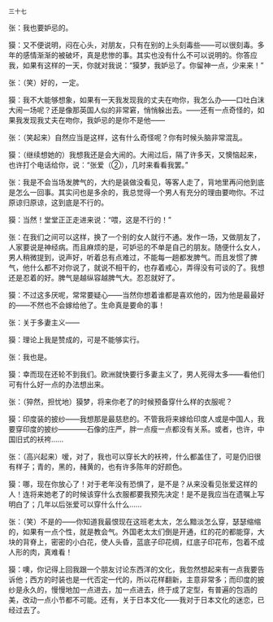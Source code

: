     三十七 

   张：我也要妒忌的。

   獏：又不便说明，闷在心头，对朋友，只有在别的上头刻毒些——可以很刻毒。多年的感情渐渐的被破坏，真是悲惨的事。其实也没有什么不可以说明的。你答应我，如果有这样的一天，你就对我说：“獏梦，我妒忌了。你留神一点，少来来！”

   张：（笑）好的，一定。

   獏：我不大能够想象，如果有一天我发现我的丈夫在吻你，我怎么办——口吐白沫大闹一场呢？还是像那英国人似的非常窘，悄悄躲出去。——还有一点奇怪的，如果我发现我丈夫在吻你，我妒忌的是你不是他——

   张：（笑起来）自然应当是这样，这有什么奇怪呢？你有时候头脑非常混乱。

   獏：（继续想她的）我想我还是会大闹的。大闹过后，隔了许多天，又懊恼起来，也许打个电话给你，说：“张爱（②），几时来看看我罢。”

   张：我是不会当场发脾气的，大约是装做没看见，等客人走了，背地里再问他到底是怎么一回事。其实问也是多余的，我总觉得一个男人有充分的理由要吻你。不过原谅归原谅，这到底是不行的。

   獏：当然！堂堂正正走进来说：“喂，这是不行的！”

   张：在我们之间可以这样，换了一个别的女人就行不通。发作一场，又做朋友了，人家要说是神经病。而且麻烦的是，可妒忌的不单是自己的朋友。随便什么女人，男人稍微提到，说声好，听着总有点难过，不能每一趟都发脾气。而且发惯了脾气，他什么都不对你说了，就说不相干的，也存着戒心，弄得没有可谈的了。我想还是忍着的好。脾气是越纵容越脾气大。忍忍就好了。

   獏：不过这多厌呢，常常要疑心——当然你想着谁都是喜欢他的，因为他是最最好的——不然也不会嫁给他了。生命真是要命的事！

   张：关于多妻主义——

   獏：理论上我是赞成的，可是不能够实行。

   张：我也是。

   獏：幸而现在还轮不到我们。欧洲就快要行多妻主义了，男人死得太多——看他们可有什么好一点的办法想出来。

   张：（猝然，担忧地）獏梦，将来你老了的时候预备穿什么样的衣服呢？

   獏：印度装的披纱——我想那是最慈悲的。不管我将来嫁给印度人或是中国人，我要穿印度的披纱————石像的庄严，胖一点瘦一点都没有关系。或者，也许，中国旧式的袄袴……

   张：（高兴起来）嗳，对了，我也可以穿长大的袄袴，什么都盖住了，可是仍旧很有样子；青的，黑的，赭黄的，也有许多陈年的好颜色。

   獏：哪，现在你放心了！对于老年没有恐惧了，是不是？从来没看见张爱这样的人！连将来她老了的时候该穿什么衣服都要我预先决定！是不是我应当在遗嘱上写明白了；几年以后张爱可以穿什么什么……

   张：（笑）不是的——你知道我最恨现在这班老太太，怎么黯淡怎么穿，瑟瑟缩缩的，如果有一点个性，就是教会气。外国老太太们倒是开通，红的花的都能穿，大块的背脊上，密密的小白花，使人头昏，蓝底子印花绸，红底子印花布，包着不成人形的肉，真难看！

   獏：噢，你记得上回我跟一个朋友讨论东西洋的文化，我忽然想起来有一点我要告诉他；西方的时装也是一代否定一代的，所以花样翻新，主意非常多；而印度的披纱是永久的，慢慢地加一点进去，加一点进去，终于成了定型，有普遍的包涵的美，改动一点小节都不可能。还有，关于日本文化——我对于日本文化的迷恋，已经过去了。

